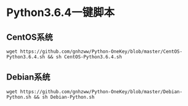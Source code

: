 # Python3.6.4一键脚本
## CentOS系统
```shell
wget https://github.com/gnhzww/Python-OneKey/blob/master/CentOS-Python3.6.4.sh && sh CentOS-Python3.6.4.sh
```
## Debian系统
```shell
wget https://github.com/gnhzww/Python-OneKey/blob/master/Debian-Python.sh && sh Debian-Python.sh
```

